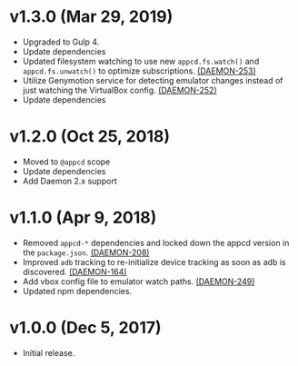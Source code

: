 # v1.3.0 (Mar 29, 2019)

 * Upgraded to Gulp 4.
 * Update dependencies
 * Updated filesystem watching to use new `appcd.fs.watch()` and `appcd.fs.unwatch()` to optimize
   subscriptions. [(DAEMON-253)](https://jira.appcelerator.org/browse/DAEMON-253)
 * Utilize Genymotion service for detecting emulator changes instead of just watching the
   VirtualBox config.
   [(DAEMON-252)](https://jira.appcelerator.org/browse/DAEMON-252)
 * Update dependencies

# v1.2.0 (Oct 25, 2018)

 * Moved to `@appcd` scope
 * Update dependencies
 * Add Daemon 2.x support

# v1.1.0 (Apr 9, 2018)

 * Removed `appcd-*` dependencies and locked down the appcd version in the `package.json`.
   [(DAEMON-208)](https://jira.appcelerator.org/browse/DAEMON-208)
 * Improved `adb` tracking to re-initialize device tracking as soon as adb is discovered.
   [(DAEMON-164)](https://jira.appcelerator.org/browse/DAEMON-164)
 * Add vbox config file to emulator watch paths.
   [(DAEMON-249)](https://jira.appcelerator.org/browse/DAEMON-249)
 * Updated npm dependencies.

# v1.0.0 (Dec 5, 2017)

 * Initial release.

